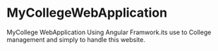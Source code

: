 # MyCollegeWebApplication
MyCollege WebApplication Using Angular Framwork.its use to College management and simply to handle this website.
